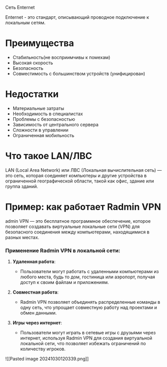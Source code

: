 Сеть Enternet

Enternet - это стандарт, описывающий проводное подключение к локальным сетям.
# Преимущества
- Стабильность(не восприимчивы к помехам)
- Высокая скорость
- Безопасность
- Совместимость с большинством устройств (унифицирован)

# Недостатки

- Материальные затраты
- Необходимость в специалистах
- Проблемы с безопасностью
- Зависимость от центрального сервера
- Сложности в управлении
- Ограниченная мобильность

# Что такое LAN/ЛВС
LAN (Local Area Network) или ЛВС (Локальная вычислительная сеть) — это сеть, которая соединяет компьютеры и другие устройства в ограниченной географической области, такой как офис, здание или группа зданий. 

# Пример: как работает Radmin VPN
admin VPN — это бесплатное программное обеспечение, которое позволяет создавать виртуальные локальные сети (VPN) для безопасного соединения между компьютерами, находящимися в разных местах.

### Применение Radmin VPN в локальной сети:

1. **Удаленная работа**:
    
    - Пользователи могут работать с удаленными компьютерами из любого места, будь то дом, гостиница или аэропорт, получая доступ к своим файлам и приложениям.
2. **Совместная работа**:
    
    - Radmin VPN позволяет объединять распределенные команды в одну сеть, что упрощает совместную работу над проектами и обмен данными.
3. **Игры через интернет**:
    
    - Пользователи могут играть в сетевые игры с друзьями через интернет, используя Radmin VPN для создания виртуальной локальной сети, что позволяет избежать ограничений по количеству игроков.

![[Pasted image 20241030120339.png]]